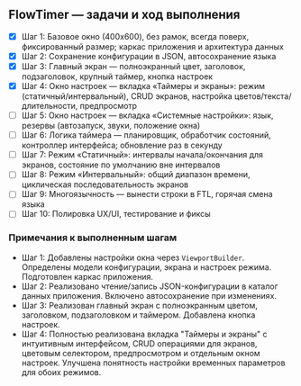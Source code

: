 ## FlowTimer — задачи и ход выполнения

- [x] Шаг 1: Базовое окно (400x600), без рамок, всегда поверх, фиксированный размер; каркас приложения и архитектура данных
- [x] Шаг 2: Сохранение конфигурации в JSON, автосохранение языка
- [x] Шаг 3: Главный экран — полноэкранный цвет, заголовок, подзаголовок, крупный таймер, кнопка настроек
- [x] Шаг 4: Окно настроек — вкладка «Таймеры и экраны»: режим (статичный/интервальный), CRUD экранов, настройка цветов/текста/длительности, предпросмотр
- [ ] Шаг 5: Окно настроек — вкладка «Системные настройки»: язык, резервы (автозапуск, звуки, положение окна)
- [ ] Шаг 6: Логика таймера — планировщик, обработчик состояний, контроллер интерфейса; обновление раз в секунду
- [ ] Шаг 7: Режим «Статичный»: интервалы начала/окончания для экранов, состояние по умолчанию вне интервалов
- [ ] Шаг 8: Режим «Интервальный»: общий диапазон времени, циклическая последовательность экранов
- [ ] Шаг 9: Многоязычность — вынести строки в FTL, горячая смена языка
- [ ] Шаг 10: Полировка UX/UI, тестирование и фиксы

### Примечания к выполненным шагам

- Шаг 1: Добавлены настройки окна через `ViewportBuilder`. Определены модели конфигурации, экрана и настроек режима. Подготовлен каркас приложения.
- Шаг 2: Реализовано чтение/запись JSON-конфигурации в каталог данных приложения. Включено автосохранение при изменениях.
- Шаг 3: Реализован главный экран с полноэкранным цветом, заголовком, подзаголовком и таймером. Добавлена кнопка настроек.
- Шаг 4: Полностью реализована вкладка "Таймеры и экраны" с интуитивным интерфейсом, CRUD операциями для экранов, цветовым селектором, предпросмотром и отдельным окном настроек. Улучшена понятность настройки временных параметров для обоих режимов.
